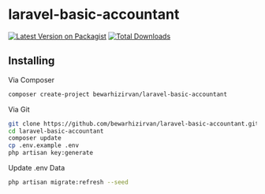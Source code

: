 # laravel-basic-accountant

[![Latest Version on Packagist][ico-version]][link-packagist]
[![Total Downloads][ico-downloads]][link-downloads]


## Installing
Via Composer

``` bash
composer create-project bewarhizirvan/laravel-basic-accountant
```

Via Git
``` bash
git clone https://github.com/bewarhizirvan/laravel-basic-accountant.git
cd laravel-basic-accountant
composer update
cp .env.example .env
php artisan key:generate
```

Update .env Data
``` bash
php artisan migrate:refresh --seed
```

[ico-version]: https://img.shields.io/packagist/v/bewarhizirvan/laravel-basic-accountant.svg?style=flat-square
[ico-downloads]: https://img.shields.io/packagist/dt/bewarhizirvan/laravel-basic-accountant.svg?style=flat-square

[link-packagist]: https://packagist.org/packages/bewarhizirvan/laravel-basic-accountant
[link-downloads]: https://packagist.org/packages/bewarhizirvan/laravel-basic-accountant
